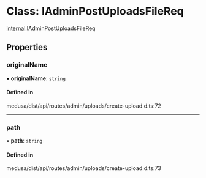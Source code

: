 # Class: IAdminPostUploadsFileReq

[internal](../modules/internal-28.md).IAdminPostUploadsFileReq

## Properties

### originalName

• **originalName**: `string`

#### Defined in

medusa/dist/api/routes/admin/uploads/create-upload.d.ts:72

___

### path

• **path**: `string`

#### Defined in

medusa/dist/api/routes/admin/uploads/create-upload.d.ts:73
